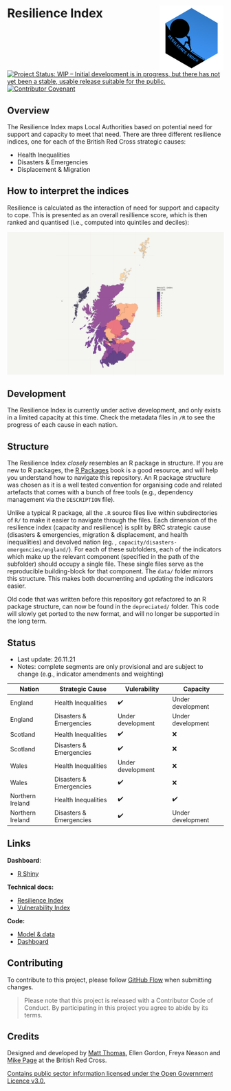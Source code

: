 # Resilience Index <img src='man/figures/logo.png' align="right" height="150" /></a>

[![Project Status: WIP – Initial development is in progress, but there
has not yet been a stable, usable release suitable for the
public.](https://www.repostatus.org/badges/latest/wip.svg)](https://www.repostatus.org/#wip)
[![Contributor Covenant](https://img.shields.io/badge/Contributor%20Covenant-v2.0%20adopted-ff69b4.svg)](code_of_conduct.md) 

## Overview
The Resilience Index maps Local Authorities based on potential need for support and capacity to meet that need. There are three different resilience indices, one for each of the British Red Cross strategic causes:

- Health Inequalities
- Disasters & Emergencies
- Displacement & Migration

## How to interpret the indices
Resilience is calculated as the interaction of need for support and capacity to cope. This is presented as an overall resillience score, which is then ranked and quantised (i.e., computed into quintiles and deciles):

<img src='man/figures/example-map.png' align="centre"/>

## Development
The Resilience Index is currently under active development, and only exists in a limited capacity at this time. Check the metadata files in `/R` to see the progress of each cause in each nation.

## Structure
The Resilience Index *closely* resembles an R package in structure. If you are new to R packages, the [R Packages](https://r-pkgs.org/) book is a good resource, and will help you understand how to navigate this repository. An R package structure was chosen as it is a well tested convention for organising code and related artefacts that comes with a bunch of free tools (e.g., dependency management via the `DESCRIPTION` file).

Unlike a typical R package, all the `.R` source files live within subdirectories of `R/` to make it easier to navigate through the files. Each dimension of the resilience index (capacity and resilience) is split by BRC strategic cause (disasters & emergencies, migration & displacement, and health inequalities) and devolved nation (eg. , `capacity/disasters-emergencies/england/`). For each of these subfolders, each of the indicators which make up the relevant component (specified in the path of the subfolder) should occupy a single file. These single files serve as the reproducible building-block for that component. The `data/` folder mirrors this structure. This makes both documenting and updating the indicators easier.

Old code that was written before this repository got refactored to an R package structure, can now be found in the `depreciated/` folder. This code will slowly get ported to the new format, and will no longer be supported in the long term.

## Status

- Last update: 26.11.21
- Notes: complete segments are only provisional and are subject to change (e.g., indicator amendments and weighting)

| Nation | Strategic Cause | Vulerability | Capacity |
| --- | --- | --- | --- |
| England | Health Inequalities | :heavy_check_mark: | Under development |
| England | Disasters & Emergencies | Under development | Under development |
| Scotland | Health Inequalities | :heavy_check_mark: | :x: |
| Scotland | Disasters & Emergencies | :heavy_check_mark: | :x: |
| Wales | Health Inequalities | Under development | :x: |
| Wales | Disasters & Emergencies | :heavy_check_mark: | :x: |
| Northern Ireland | Health Inequalities | :heavy_check_mark: | :heavy_check_mark: |
| Northern Ireland | Disasters & Emergencies | :heavy_check_mark: | Under development |


## Links
**Dashboard**:

- [R Shiny](https://britishredcross.shinyapps.io/resilience-index/) 

**Technical docs:**

- [Resilience Index](https://docs.google.com/document/d/1amBSWFLcZpzLrhaYmXYIobXKnxaaLnpMiDochUTQlx8)
- [Vulnerability Index](https://docs.google.com/document/d/1aWpzgvLKGEF5Ay_xVps17nnbT1zIEki7RGIIJXL5APo)

**Code:**

- [Model & data](https://github.com/britishredcrosssociety/resilience-index)
- [Dashboard](https://github.com/britishredcrosssociety/index-shiny-app)

## Contributing

To contribute to this project, please follow [GitHub Flow](https://guides.github.com/introduction/flow/) when submitting changes.

> Please note that this project is released with a Contributor Code of Conduct. By participating in this project you agree to abide by its terms.

## Credits
Designed and developed by [Matt Thomas](https://twitter.com/matthewgthomas), Ellen Gordon, Freya Neason and [Mike Page](https://github.com/MikeJohnPage) at the British Red Cross.

[Contains public sector information licensed under the Open Government Licence v3.0.](http://www.nationalarchives.gov.uk/doc/open-government-licence/version/3/)
